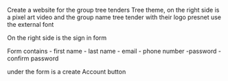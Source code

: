 Create a website for the group tree tenders
Tree theme, on the right side is a pixel art video and the group name tree tender with their logo presnet
use the external font

On the right side is the sign in form

Form contains - first name - last name - email - phone number
-password - confirm password

under the form is a create Account button

